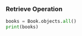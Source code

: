 ### Retrieve Operation

```python
books = Book.objects.all()
print(books)
```

<!-- Expected Output -->
<!--  <QuerySet [<Book: 1984>]> is printed to the console. -->
